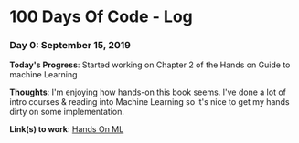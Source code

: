 # 100 Days Of Code - Log

### Day 0: September 15, 2019

**Today's Progress**: Started working on Chapter 2 of the Hands on Guide to machine Learning

**Thoughts**: I'm enjoying how hands-on this book seems. I've done a lot of intro courses & reading into Machine Learning so it's nice to get my hands dirty on some implementation. 

**Link(s) to work**: [Hands On ML](https://github.com/debola31/handson-ml)
